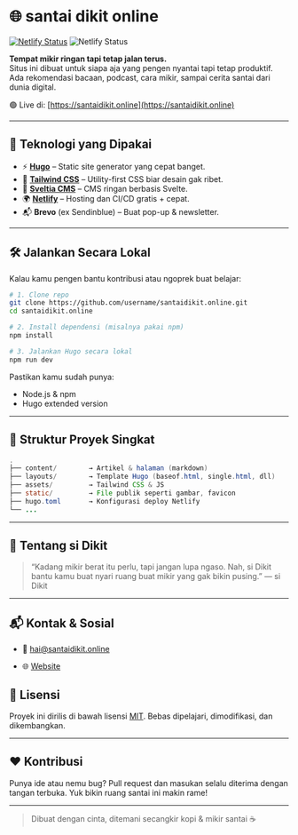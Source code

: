 # 🌐 santai dikit online

[![Netlify Status](https://api.netlify.com/api/v1/badges/675a6ea3-33c0-48d1-871a-958dd4738c1a/deploy-status)](https://app.netlify.com/projects/santaidikit-online/deploys)
![Netlify Status](https://api.netlify.com/api/v1/badges/675a6ea3-33c0-48d1-871a-958dd4738c1a/deploy-status?branch=master)


**Tempat mikir ringan tapi tetap jalan terus.**  
Situs ini dibuat untuk siapa aja yang pengen nyantai tapi tetap produktif. Ada rekomendasi bacaan, podcast, cara mikir, sampai cerita santai dari dunia digital.

🟢 Live di: [https://santaidikit.online](https://santaidikit.online)

---

## 🚀 Teknologi yang Dipakai

- ⚡ **[Hugo](https://gohugo.io/)** – Static site generator yang cepat banget.
- 🎨 **[Tailwind CSS](https://tailwindcss.com/)** – Utility-first CSS biar desain gak ribet.
- 🧠 **[Sveltia CMS](https://github.com/sveltia/sveltia-cms)** – CMS ringan berbasis Svelte.
- 🌍 **[Netlify](https://www.netlify.com/)** – Hosting dan CI/CD gratis + cepat.
- 📬 **Brevo** (ex Sendinblue) – Buat pop-up & newsletter.

---

## 🛠️ Jalankan Secara Lokal

Kalau kamu pengen bantu kontribusi atau ngoprek buat belajar:

```bash
# 1. Clone repo
git clone https://github.com/username/santaidikit.online.git
cd santaidikit.online

# 2. Install dependensi (misalnya pakai npm)
npm install

# 3. Jalankan Hugo secara lokal
npm run dev
```
Pastikan kamu sudah punya:

- Node.js & npm
- Hugo extended version

---

## 📁 Struktur Proyek Singkat

```java
.
├── content/        → Artikel & halaman (markdown)
├── layouts/        → Template Hugo (baseof.html, single.html, dll)
├── assets/         → Tailwind CSS & JS
├── static/         → File publik seperti gambar, favicon
├── hugo.toml       → Konfigurasi deploy Netlify
└── ...
```

---

## 🙋 Tentang si Dikit

> “Kadang mikir berat itu perlu, tapi jangan lupa ngaso.
> Nah, si Dikit bantu kamu buat nyari ruang buat mikir yang gak bikin pusing.”
> — si Dikit

---

## 📬 Kontak & Sosial

- 📧 [hai@santaidikit.online](mailto:hai@santaidikit.online)

- 🌐 [Website](https://santaidikit.online)

## 📄 Lisensi

Proyek ini dirilis di bawah lisensi [MIT](LICENSE). Bebas dipelajari, dimodifikasi, dan dikembangkan.

---

## ❤️ Kontribusi

Punya ide atau nemu bug?
Pull request dan masukan selalu diterima dengan tangan terbuka. Yuk bikin ruang santai ini makin rame!

---

> Dibuat dengan cinta, ditemani secangkir kopi & mikir santai ☕
